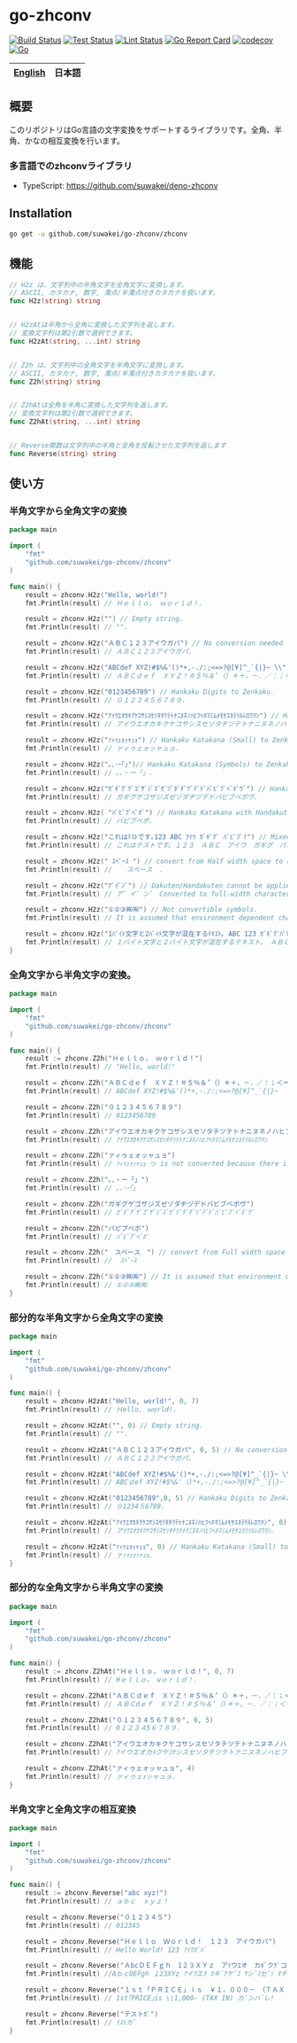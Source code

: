 # go-zhconv

[![Build Status](https://github.com/suwakei/go-zhconv/actions/workflows/build.yml/badge.svg)](https://github.com/suwakei/go-zhconv/actions/workflows/build.yml)
[![Test Status](https://github.com/suwakei/go-zhconv/actions/workflows/test.yml/badge.svg)](https://github.com/suwakei/go-zhconv/actions/workflows/test.yml)
[![Lint Status](https://github.com/suwakei/go-zhconv/actions/workflows/lint.yml/badge.svg)](https://github.com/suwakei/go-zhconv/actions/workflows/lint.yml)
[![Go Report Card](https://goreportcard.com/badge/github.com/suwakei/go-zhconv)](https://goreportcard.com/report/github.com/suwakei/go-zhconv)
[![codecov](https://codecov.io/gh/suwakei/go-zhconv/graph/badge.svg?token=3XKGD5O102)](https://codecov.io/gh/suwakei/go-zhconv)
[![Go](https://custom-icon-badges.herokuapp.com/badge/Go-00ADD8.svg?logo=Go&logoColor=white)]()


<table>
	<thead>
		<tr>
			<th style="text-align:center"><a href="README.md">English</a></th>
			<th style="text-align:center">日本語</th>
		</tr>
	</thead>
</table>



## 概要
このリポジトリはGo言語の文字変換をサポートするライブラリです。全角、半角、かなの相互変換を行います。

### 多言語でのzhconvライブラリ
- TypeScript: https://github.com/suwakei/deno-zhconv


## Installation

```sh
go get -u github.com/suwakei/go-zhconv/zhconv
```

## 機能
```go
// H2z は、文字列中の半角文字を全角文字に変換します。
// ASCII, カタカナ, 数字, 濁点/半濁点付きカタカナを扱います。
func H2z(string) string


// H2zAtは半角から全角に変換した文字列を返します。
// 変換文字列は第2引数で選択できます。
func H2zAt(string, ...int) string


// Z2h は、文字列中の全角文字を半角文字に変換します。
// ASCII, カタカナ, 数字, 濁点/半濁点付きカタカナを扱います。
func Z2h(string) string


// Z2hAtは全角を半角に変換した文字列を返します。
// 変換文字列は第2引数で選択できます。
func Z2hAt(string, ...int) string


// Reverse関数は文字列中の半角と全角を反転させた文字列を返します
func Reverse(string) string
```
## 使い方
### 半角文字から全角文字の変換
```go
package main

import (
	"fmt"
	"github.com/suwakei/go-zhconv/zhconv"
)

func main() {
	result = zhconv.H2z("Hello, world!")
	fmt.Println(result) // Ｈｅｌｌｏ， ｗｏｒｌｄ！.

	result = zhconv.H2z("") // Empty string.
	fmt.Println(result) // "".

	result = zhconv.H2z("ＡＢＣ１２３アイウガパ") // No conversion needed (Zenkaku).
	fmt.Println(result) // ＡＢＣ１２３アイウガパ.

	result = zhconv.H2z("ABCdef XYZ!#$%&'()*+,-./:;<=>?@[¥]^_`{|}~ \\")
	fmt.Println(result) // ＡＢＣｄｅｆ　ＸＹＺ！＃＄％＆’（）＊＋，－．／：；＜＝＞？＠［￥］＾＿‘｛｜｝～　＼.

	result = zhconv.H2z("0123456789") // Hankaku Digits to Zenkaku.
	fmt.Println(result) // ０１２３４５６７８９.

	result = zhconv.H2z("ｱｲｳｴｵｶｷｸｹｺｻｼｽｾｿﾀﾁﾂﾃﾄﾅﾆﾇﾈﾉﾊﾋﾌﾍﾎﾏﾐﾑﾒﾓﾔﾕﾖﾗﾘﾙﾚﾛﾜｦﾝ") // Hankaku Katakana to Zenkaku.
	fmt.Println(result) // アイウエオカキクケコサシスセソタチツテトナニヌネノハヒフヘホマミムメモヤユヨラリルレロワヲン.

	result = zhconv.H2z("ｧｨｩｪｫｯｬｭｮ") // Hankaku Katakana (Small) to Zenkaku.
	fmt.Println(result) // ァィゥェォッャュョ.

	result = zhconv.H2z("｡､･ｰ｢｣")// Hankaku Katakana (Symbols) to Zenkaku.
	fmt.Println(result) // 。、・ー「」.

	result = zhconv.H2z("ｶﾞｷﾞｸﾞｹﾞｺﾞｻﾞｼﾞｽﾞｾﾞｿﾞﾀﾞﾁﾞﾂﾞﾃﾞﾄﾞﾊﾞﾋﾞﾌﾞﾍﾞﾎﾞｳﾞ") // Hankaku Katakana with Dakuten to Zenkaku".
	fmt.Println(result) // ガギグゲゴザジズゼゾダヂヅデドバビブベボヴ.

	result = zhconv.H2z( "ﾊﾟﾋﾟﾌﾟﾍﾟﾎﾟ") // Hankaku Katakana with Handakuten to Zenkaku.
	fmt.Println(result) // パピプペポ.

	result = zhconv.H2z("これはﾃｽﾄです｡123 ABC ｱｲｳ ｶﾞｷﾞｸﾞ ﾊﾟﾋﾟﾌﾟ!") // Mixed Hankaku/Zenkaku/Other.
	fmt.Println(result) // これはテストです。１２３　ＡＢＣ　アイウ　ガギグ　パピプ！.

	result = zhconv.H2z(" ｽﾍﾟｰｽ ") // convert from Half width space to Full width space.
	fmt.Println(result) //  　スペース　.

	result = zhconv.H2z("ｱﾞｲﾟﾝﾞ") // Dakuten/Handakuten cannot be applied.
	fmt.Println(result) // ア゛イ゜ン゛ Converted to full-width characters as separated( (ｱ->ア, ﾞ->ﾞ).

	result = zhconv.H2z("①②③㈱㈲") // Not convertible symbols.
	fmt.Println(result) // It is assumed that environment dependent characters will not be converted.

	result = zhconv.H2z("1ﾊﾞｲﾄ文字と2ﾊﾞｲﾄ文字が混在するﾃｷｽﾄ｡ ABC 123 ｶﾞｷﾞｸﾞﾊﾟﾋﾟﾌﾟ!?") // Long string with various conversions.
	fmt.Println(result) // １バイト文字と２バイト文字が混在するテキスト。　ＡＢＣ　１２３　ガギグパピプ！？.
}
```


### 全角文字から半角文字の変換。
```go
package main

import (
	"fmt"
	"github.com/suwakei/go-zhconv/zhconv"
)

func main() {
	result := zhconv.Z2h("Ｈｅｌｌｏ， ｗｏｒｌｄ！")
	fmt.Println(result) // "Hello, world!"

	result = zhconv.Z2h("ＡＢＣｄｅｆ　ＸＹＺ！＃＄％＆’（）＊＋，－．／：；＜＝＞？＠［￥］＾＿‘｛｜｝～")
	fmt.Println(result) // ABCdef XYZ!#$%&'()*+,-./:;<=>?@[¥]^_`{|}~

	result = zhconv.Z2h("０１２３４５６７８９")
	fmt.Println(result) // 0123456789

	result = zhconv.Z2h("アイウエオカキクケコサシスセソタチツテトナニヌネノハヒフヘホマミムメモヤユヨラリルレロワヲン")
	fmt.Println(result) // ｱｲｳｴｵｶｷｸｹｺｻｼｽｾｿﾀﾁﾂﾃﾄﾅﾆﾇﾈﾉﾊﾋﾌﾍﾎﾏﾐﾑﾒﾓﾔﾕﾖﾗﾘﾙﾚﾛﾜｦﾝ

	result = zhconv.Z2h("ァィゥェォッャュョ")
	fmt.Println(result) // ｧｨｩｪｫｯｬｭｮ ヮ is not converted because there is no corresponding character for half-width.

	result = zhconv.Z2h("。、・ー「」")
	fmt.Println(result) // ｡､･ｰ｢｣

	result = zhconv.Z2h("ガギグゲゴザジズゼゾダヂヅデドバビブベボヴ")
	fmt.Println(result) // ｶﾞｷﾞｸﾞｹﾞｺﾞｻﾞｼﾞｽﾞｾﾞｿﾞﾀﾞﾁﾞﾂﾞﾃﾞﾄﾞﾊﾞﾋﾞﾌﾞﾍﾞﾎﾞｳﾞ

	result = zhconv.Z2h("パピプペポ")
	fmt.Println(result) // ﾊﾟﾋﾟﾌﾟﾍﾟﾎﾟ

	result = zhconv.Z2h("　スペース　") // convert from Full width space to half width space
	fmt.Println(result) //  ｽﾍﾟｰｽ 

	result = zhconv.Z2h("①②③㈱㈲") // It is assumed that environment dependent characters will not be converted.
	fmt.Println(result) // ①②③㈱㈲
}
```


### 部分的な半角文字から全角文字の変換
```go
package main

import (
	"fmt"
	"github.com/suwakei/go-zhconv/zhconv"
)

func main() {
	result = zhconv.H2zAt("Hello, world!", 0, 7)
	fmt.Println(result) // Ｈello, ｗorld!.

	result = zhconv.H2zAt("", 0) // Empty string.
	fmt.Println(result) // "".

	result = zhconv.H2zAt("ＡＢＣ１２３アイウガパ", 0, 5) // No conversion needed (Zenkaku).
	fmt.Println(result) // ＡＢＣ１２３アイウガパ.

	result = zhconv.H2zAt("ABCdef XYZ!#$%&'()*+,-./:;<=>?@[¥]^_`{|}~ \\", 3, 17)
	fmt.Println(result) // ABCｄef XYZ!#$%&'（)*+,-./:;<=>?@[¥]^_`{|}~ \\.

	result = zhconv.H2zAt("0123456789",0, 5) // Hankaku Digits to Zenkaku.
	fmt.Println(result) // ０1234５6789.

	result = zhconv.H2zAt("ｱｲｳｴｵｶｷｸｹｺｻｼｽｾｿﾀﾁﾂﾃﾄﾅﾆﾇﾈﾉﾊﾋﾌﾍﾎﾏﾐﾑﾒﾓﾔﾕﾖﾗﾘﾙﾚﾛﾜｦﾝ", 0) // Hankaku Katakana to Zenkaku.
	fmt.Println(result) // アｲｳｴｵｶｷｸｹｺｻｼｽｾｿﾀﾁﾂﾃﾄﾅﾆﾇﾈﾉﾊﾋﾌﾍﾎﾏﾐﾑﾒﾓﾔﾕﾖﾗﾘﾙﾚﾛﾜｦﾝ.

	result = zhconv.H2zAt("ｧｨｩｪｫｯｬｭｮ", 0) // Hankaku Katakana (Small) to Zenkaku.
	fmt.Println(result) // ァｨｩｪｫｯｬｭｮ.
}
```


### 部分的な全角文字から半角文字の変換
```go
package main

import (
	"fmt"
	"github.com/suwakei/go-zhconv/zhconv"
)

func main() {
	result := zhconv.Z2hAt("Ｈｅｌｌｏ， ｗｏｒｌｄ！", 0, 7)
	fmt.Println(result) // Hｅｌｌｏ， wｏｒｌｄ！.

	result = zhconv.Z2hAt("ＡＢＣｄｅｆ　ＸＹＺ！＃＄％＆’（）＊＋，－．／：；＜＝＞？＠［￥］＾＿‘｛｜｝～", 3, 17)
	fmt.Println(result) // ＡＢＣdｅｆ　ＸＹＺ！＃＄％＆’（)＊＋，－．／：；＜＝＞？＠［￥］＾＿‘｛｜｝～.

	result = zhconv.Z2hAt("０１２３４５６７８９", 0, 5)
	fmt.Println(result) // 0１２３４5６７８９.

	result = zhconv.Z2hAt("アイウエオカキクケコサシスセソタチツテトナニヌネノハヒフヘホマミムメモヤユヨラリルレロワヲン", 0, 6, 9, 10)
	fmt.Println(result) // ｱイウエオカｷクケｺｻシスセソタチツテトナニヌネノハヒフヘホマミムメモヤユヨラリルレロワヲン.

	result = zhconv.Z2hAt("ァィゥェォッャュョ", 4)
	fmt.Println(result) // ァィゥェｫッャュョ.
}
```

### 半角文字と全角文字の相互変換
```go
package main

import (
	"fmt"
	"github.com/suwakei/go-zhconv/zhconv"
)

func main() {
	result := zhconv.Reverse("abc xyz!")
	fmt.Println(result) // ａｂｃ　ｘｙｚ！

	result = zhconv.Reverse("０１２３４５")
	fmt.Println(result) // 012345

	result = zhconv.Reverse("Ｈｅｌｌｏ　Ｗｏｒｌｄ！　１２３　アイウガパ")
	fmt.Println(result) // Hello World! 123 ｱｲｳｶﾞﾊﾟ

	result = zhconv.Reverse("ＡbcＤＥＦｇｈ　1２３ＸＹｚ　アｲウｴオ　カｷﾞクｹﾞコ　サｼﾞスｾﾞソ　タﾁヅﾃド")
	fmt.Println(result) //AｂｃDEFgh １23XYz ｱイｳエｵ ｶキﾞｸケﾞｺ ｻシﾞｽセﾞｿ ﾀチﾂﾞテﾄﾞ

	result = zhconv.Reverse("１ｓｔ「ＰＲＩＣＥ」ｉｓ　￥１，０００－　（ＴＡＸ　ＩＮ）　ｶﾞﾝﾊﾞﾚ！")
	fmt.Println(result) // 1st｢PRICE｣is \\1,000- (TAX IN) カﾞンハﾞレ!

	result = zhconv.Reverse("テストｶﾞ")
	fmt.Println(result) // ﾃｽﾄカﾞ
}
```